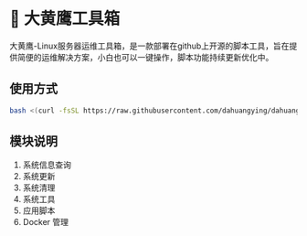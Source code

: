 # 🦅 大黄鹰工具箱

大黄鹰-Linux服务器运维工具箱，是一款部署在github上开源的脚本工具，旨在提供简便的运维解决方案，小白也可以一键操作，脚本功能持续更新优化中。

## 使用方式

```bash
bash <(curl -fsSL https://raw.githubusercontent.com/dahuangying/dahuangying-toolbox/main/main.sh)
```

## 模块说明

1. 系统信息查询
2. 系统更新
3. 系统清理
4. 系统工具
5. 应用脚本
6. Docker 管理
